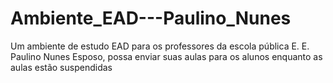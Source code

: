 # Ambiente_EAD---Paulino_Nunes
Um ambiente de estudo EAD para os professores da escola pública E. E. Paulino Nunes Esposo, possa enviar suas aulas para os alunos enquanto as aulas estão suspendidas
